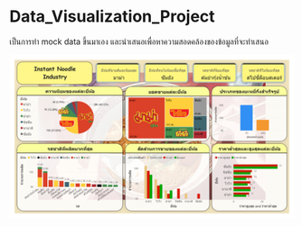 # Data_Visualization_Project
เป็นการทำ mock data ขึ้นมาเอง และนำเสนอเพื่อหาความสอดคล้องของข้อมูลที่จะทำเสนอ

![dashboard](DashBoard_Instant_Noodle_Industry.png)  
